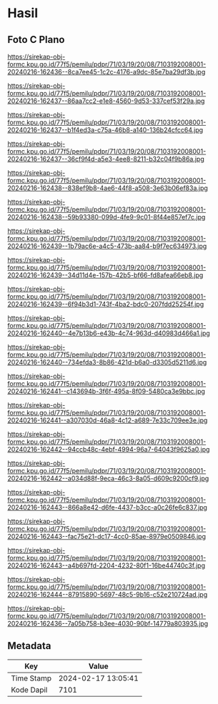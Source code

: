 # Hasil

## Foto C Plano

https://sirekap-obj-formc.kpu.go.id/77f5/pemilu/pdpr/71/03/19/20/08/7103192008001-20240216-162436--8ca7ee45-1c2c-4176-a9dc-85e7ba29df3b.jpg

https://sirekap-obj-formc.kpu.go.id/77f5/pemilu/pdpr/71/03/19/20/08/7103192008001-20240216-162437--86aa7cc2-e1e8-4560-9d53-337cef53f29a.jpg

https://sirekap-obj-formc.kpu.go.id/77f5/pemilu/pdpr/71/03/19/20/08/7103192008001-20240216-162437--b1f4ed3a-c75a-46b8-a140-136b24cfcc64.jpg

https://sirekap-obj-formc.kpu.go.id/77f5/pemilu/pdpr/71/03/19/20/08/7103192008001-20240216-162437--36cf9f4d-a5e3-4ee8-8211-b32c04f9b86a.jpg

https://sirekap-obj-formc.kpu.go.id/77f5/pemilu/pdpr/71/03/19/20/08/7103192008001-20240216-162438--838ef9b8-4ae6-44f8-a508-3e63b06ef83a.jpg

https://sirekap-obj-formc.kpu.go.id/77f5/pemilu/pdpr/71/03/19/20/08/7103192008001-20240216-162438--59b93380-099d-4fe9-9c01-8f44e857ef7c.jpg

https://sirekap-obj-formc.kpu.go.id/77f5/pemilu/pdpr/71/03/19/20/08/7103192008001-20240216-162439--1b79ac6e-a4c5-473b-aa84-b9f7ec634973.jpg

https://sirekap-obj-formc.kpu.go.id/77f5/pemilu/pdpr/71/03/19/20/08/7103192008001-20240216-162439--34d11d4e-157b-42b5-bf66-fd8afea66eb8.jpg

https://sirekap-obj-formc.kpu.go.id/77f5/pemilu/pdpr/71/03/19/20/08/7103192008001-20240216-162439--6f94b3d1-743f-4ba2-bdc0-207fdd25254f.jpg

https://sirekap-obj-formc.kpu.go.id/77f5/pemilu/pdpr/71/03/19/20/08/7103192008001-20240216-162440--4e7b13b6-e43b-4c74-963d-d40983d466a1.jpg

https://sirekap-obj-formc.kpu.go.id/77f5/pemilu/pdpr/71/03/19/20/08/7103192008001-20240216-162440--734efda3-8b86-421d-b6a0-d3305d5211d6.jpg

https://sirekap-obj-formc.kpu.go.id/77f5/pemilu/pdpr/71/03/19/20/08/7103192008001-20240216-162441--c143694b-3f6f-495a-8f09-5480ca3e9bbc.jpg

https://sirekap-obj-formc.kpu.go.id/77f5/pemilu/pdpr/71/03/19/20/08/7103192008001-20240216-162441--a307030d-46a8-4c12-a689-7e33c709ee3e.jpg

https://sirekap-obj-formc.kpu.go.id/77f5/pemilu/pdpr/71/03/19/20/08/7103192008001-20240216-162442--94ccb48c-4ebf-4994-96a7-64043f9625a0.jpg

https://sirekap-obj-formc.kpu.go.id/77f5/pemilu/pdpr/71/03/19/20/08/7103192008001-20240216-162442--a034d88f-9eca-46c3-8a05-d609c9200cf9.jpg

https://sirekap-obj-formc.kpu.go.id/77f5/pemilu/pdpr/71/03/19/20/08/7103192008001-20240216-162443--866a8e42-d6fe-4437-b3cc-a0c26fe6c837.jpg

https://sirekap-obj-formc.kpu.go.id/77f5/pemilu/pdpr/71/03/19/20/08/7103192008001-20240216-162443--fac75e21-dc17-4cc0-85ae-8979e0509846.jpg

https://sirekap-obj-formc.kpu.go.id/77f5/pemilu/pdpr/71/03/19/20/08/7103192008001-20240216-162443--a4b697fd-2204-4232-80f1-16be44740c3f.jpg

https://sirekap-obj-formc.kpu.go.id/77f5/pemilu/pdpr/71/03/19/20/08/7103192008001-20240216-162444--87915890-5697-48c5-9b16-c52e210724ad.jpg

https://sirekap-obj-formc.kpu.go.id/77f5/pemilu/pdpr/71/03/19/20/08/7103192008001-20240216-162436--7a05b758-b3ee-4030-90bf-14779a803935.jpg


## Metadata

| Key        | Value               |
| ---------- | ------------------- |
| Time Stamp | 2024-02-17 13:05:41 |
| Kode Dapil | 7101                |



